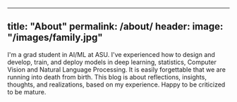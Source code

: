 ----
title: "About"
permalink: /about/
header:
  image: "/images/family.jpg"
----
I'm a grad student in AI/ML at ASU. I've experienced how to design and develop, train, and deploy models in deep learning, statistics, Computer Vision and Natural Language Processing. It is easily forgettable that we are running into death from birth. This blog is about reflections, insights, thoughts, and  realizations, based on my experience. Happy to be criticized to be mature.

